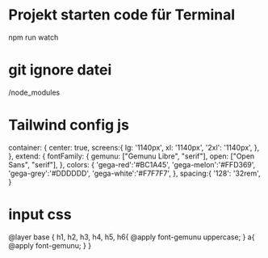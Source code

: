 # Projekt starten code für Terminal
npm run watch

# git ignore datei
/node_modules

# Tailwind config js
container: {
      center: true,
      screens:{
        lg: '1140px',
        xl: '1140px',
        '2xl': '1140px',
      },
    },
    extend: {
      fontFamily: {
        gemunu: ["Gemunu Libre", "serif"],
        open: ["Open Sans", "serif"],
      },
      colors: {
        'gega-red':'#BC1A45',
        'gega-melon':'#FFD369',
        'gega-grey':'#DDDDDD',
        'gega-white':'#F7F7F7',
      },
      spacing:{
        '128': '32rem',
      }

# input css
@layer base {
    h1, h2, h3, h4, h5, h6{
        @apply font-gemunu uppercase;
    }
    a{
        @apply font-gemunu;
    }
}